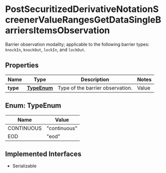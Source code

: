 

# PostSecuritizedDerivativeNotationScreenerValueRangesGetDataSingleBarriersItemsObservation

Barrier observation modality; applicable to the following barrier types: `knockIn`, `knockOut`, `lockIn`, and `lockOut`.

## Properties

Name | Type | Description | Notes
------------ | ------------- | ------------- | -------------
**type** | [**TypeEnum**](#TypeEnum) | Type of the barrier observation. | Value | Description | | --- | --- | | continuous | The barrier is observed on a continuous basis (intraday prices are relevant). | | eod | The barrier is observed only at the end of the final auction for the underlying on the relevant exchange (intraday prices are of no relevance). |   |  [optional]



## Enum: TypeEnum

Name | Value
---- | -----
CONTINUOUS | &quot;continuous&quot;
EOD | &quot;eod&quot;


## Implemented Interfaces

* Serializable


